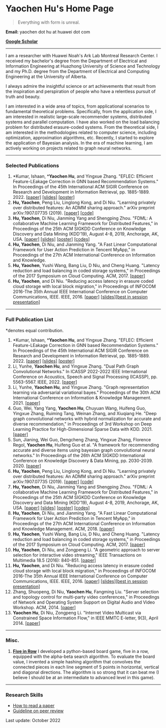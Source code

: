 # Yaochen Hu's Home Page

> Everything with form is unreal. 

**Email:** yaochen dot hu at huawei dot com

[**Google Scholar**](https://scholar.google.com/citations?user=ffhjIQ4AAAAJ&hl=en)

---
I am a researcher with Huawei Noah's Ark Lab Montreal Research Center. I received my bachelor's degree from the Department of Electrical and Information Engineering at Huazhong University of Science and Technology and my Ph.D. degree from the Department of Electrical and Computing Engineering at the University of Alberta.

I always admire the insightful science or art achievements that result from the inspiration and perspiration of people who have a relentless pursuit of truth and beauty. 

I am interested in a wide area of topics, from applicational scenarios to fundamental theoretical problems. Specifically, from the application side, I am interested in realistic large-scale recommender systems, distributed systems and parallel computation. I have also worked on the load balancing problem for distributed erasure-coded systems. From the theoretical side, I am interested in the methodologies related to computer science, including optimization, approximation algorithms, etc. Recently, I started to explore the application of Bayesian analysis. In the era of machine learning, I am actively working on projects related to graph neural networks. 

---
### Selected Publications
1. *Kumar, Ishaan, ***Yaochen Hu**, and Yingxue Zhang. "EFLEC: Efficient Feature-LEakage Correction in GNN based Recommendation Systems." In Proceedings of the 45th International ACM SIGIR Conference on Research and Development in Information Retrieval, pp. 1885-1889. 2022. [[paper]](./papers/paper_ikumar22EFLEC.pdf) [[slides]](./papers/slides_ikumar22EFLEC.pdf) [[poster]](./papers/poster_ikumar22EFLEC.pdf)
1. **Hu, Yaochen**, Peng Liu, Linglong Kong, and Di Niu. "Learning privately over distributed features: An ADMM sharing approach." arXiv preprint arXiv:1907.07735 (2019). [[paper]](./papers/paper_yhu2019DPADMM.pdf) [[code]](https://github.com/hyclex/fdml_dp_admm_sharing)
1. **Hu, Yaochen**, Di Niu, Jianming Yang and Shengping Zhou. "FDML: A collaborative Machine Learning Framework for Distributed Features," in Proceedings of the 25th ACM SIGKDD Conference on Knowledge Discovery and Data Mining (KDD'19), August 4-8, 2019, Anchorage, AK, USA. [[paper]](./papers/paper_yhu19FDML.pdf) [[slides]](./papers/slides_yhu19FDML.pdf) [[poster]](./papers/poster_yhu19FDML.pdf) [[codes]](https://www.dropbox.com/sh/o8hxeelz8qvqzmw/AAB7syrsp6oUizyVl5gTAFIpa?dl=0)
1. **Hu, Yaochen**, Di Niu, and Jianming Yang. "A Fast Linear Computational Framework for User Action Prediction in Tencent MyApp," in Proceedings of the 27th ACM International Conference on Information and Knowledge.
1. **Hu, Yaochen**, Yushi Wang, Bang Liu, D Niu, and Cheng Huang. "Latency reduction and load balancing in coded storage systems," in Proceedings of the 2017 Symposium on Cloud Computing. ACM, 2017. [[paper]](./papers/paper_yhu17latency.pdf)
1. **Hu, Yaochen**, and Di Niu. "Reducing access latency in erasure coded cloud storage with local block migration," in Proceedings of INFOCOM 2016-The 35th Annual IEEE International Conference on Computer Communications, IEEE. IEEE, 2016. [[paper]](./papers/paper_yhu16reducing.pdf) [[slides]](./papers/slides_yhu19reducing.pdf)[[best in session presentation]](./papers/cert_yhu16reducing.pdf)

---
### Full Publication List
<!--
Use the Chicago style
-->
*denotes equal contribution. 

1. *Kumar, Ishaan, ***Yaochen Hu**, and Yingxue Zhang. "EFLEC: Efficient Feature-LEakage Correction in GNN based Recommendation Systems." In Proceedings of the 45th International ACM SIGIR Conference on Research and Development in Information Retrieval, pp. 1885-1889. 2022. [[paper]](./papers/paper_ikumar22EFLEC.pdf) [[slides]](./papers/slides_ikumar22EFLEC.pdf) [[poster]](./papers/poster_ikumar22EFLEC.pdf)
1. Li, Yunhe, **Yaochen Hu**, and Yingxue Zhang. "Dual Path Graph Convolutional Networks." In ICASSP 2022-2022 IEEE International Conference on Acoustics, Speech and Signal Processing (ICASSP), pp. 5563-5567. IEEE, 2022. [[paper]](./papers/paper_yli22dualpath.pdf)
1. Li, Yunhe, **Yaochen Hu**, and Yingxue Zhang. "Graph representation learning via adversarial variational bayes." Proceedings of the 30th ACM International Conference on Information & Knowledge Management. 2021. [[paper]](./papers/paper_yli22graphAVB.pdf)
1. Guo, Wei, Yang Yang, **Yaochen Hu**, Chuyuan Wang, Huifeng Guo, Yingxue Zhang, Ruiming Tang, Weinan Zhang, and Xiuqiang He. "Deep graph convolutional networks with hybrid normalization for accurate and diverse recommendation," in Proceedings of 3rd Workshop on Deep Learning Practice for High-Dimensional Sparse Data with KDD. 2021. [[paper]](./papers/paper_gwei21DLP.pdf)
1. Sun, Jianing, Wei Guo, Dengcheng Zhang, Yingxue Zhang, Florence Regol, **Yaochen Hu**, Huifeng Guo et al. "A framework for recommending accurate and diverse items using bayesian graph convolutional neural networks." In Proceedings of the 26th ACM SIGKDD International Conference on Knowledge Discovery & Data Mining, pp. 2030-2039. 2020. [[paper]](./papers/paper_sun2019BGCN.pdf)
1. **Hu, Yaochen**, Peng Liu, Linglong Kong, and Di Niu. "Learning privately over distributed features: An ADMM sharing approach." arXiv preprint arXiv:1907.07735 (2019). [[paper]](./papers/paper_yhu2019DPADMM.pdf) [[code]](https://github.com/hyclex/fdml_dp_admm_sharing)
1. **Hu, Yaochen**, Di Niu, Jianming Yang and Shengping Zhou. "FDML: A collaborative Machine Learning Framework for Distributed Features," in Proceedings of the 25th ACM SIGKDD Conference on Knowledge Discovery and Data Mining (KDD'19), August 4-8, 2019, Anchorage, AK, USA. [[paper]](./papers/paper_yhu19FDML.pdf) [[slides]](./papers/slides_yhu19FDML.pdf) [[poster]](./papers/poster_yhu19FDML.pdf) [[codes]](https://www.dropbox.com/sh/o8hxeelz8qvqzmw/AAB7syrsp6oUizyVl5gTAFIpa?dl=0)
1. **Hu, Yaochen**, Di Niu, and Jianming Yang. "A Fast Linear Computational Framework for User Action Prediction in Tencent MyApp," in Proceedings of the 27th ACM International Conference on Information and Knowledge Management. ACM, 2018. [[paper]](./papers/paper_yhu18FFFM.pdf)
1. **Hu, Yaochen**, Yushi Wang, Bang Liu, D Niu, and Cheng Huang. "Latency reduction and load balancing in coded storage systems," in Proceedings of the 2017 Symposium on Cloud Computing. ACM, 2017. [[paper]](./papers/paper_yhu17latency.pdf)
1. **Hu, Yaochen**, Di Niu, and Zongpeng Li. "A geometric approach to server selection for interactive video streaming," IEEE Transactions on Multimedia 18.5 (2016): 840-851. [[paper]](./papers/paper_yhu16geometric.pdf)
1. **Hu, Yaochen**, and Di Niu. "Reducing access latency in erasure coded cloud storage with local block migration," in Proceedings of INFOCOM 2016-The 35th Annual IEEE International Conference on Computer Communications, IEEE. IEEE, 2016. [[paper]](./papers/paper_yhu16reducing.pdf) [[slides]](./papers/slides_yhu19reducing.pdf)[[best in session presentation]](./papers/cert_yhu16reducing.pdf)
1. Zhang, Shuopeng, Di Niu, **Yaochen Hu**, Fangming Liu. "Server selection and topology control for multi-party video conferences," in Proceedings of Network and Operating System Support on Digital Audio and Video Workshop. ACM, 2014. [[paper]](./papers/paper_zhang14server.pdf)
1. **Yaochen Hu**, Di Niu, Zongpeng Li. "Internet Video Multicast via Constrained Space Information Flow," in IEEE MMTC E-letter, 9(3), April 2014. [[paper]](./papers/paper_yhu14internet.pdf)

---
### Misc. 
1. [**Five in Row**](https://github.com/hyclex/five_in_row) I developed a python-based board game, five in a row, equipped with the alpha-beta search algorithm. To evaluate the board value, I invented a simple hashing algorithm that convolves the connected pieces in each line segment of 5 points in horizontal, vertical and diagonal directions. The algorithm is so strong that it can beat me (I believe I should be at an intermediate to advanced level in this game). 

---
### Research Skills
* [How to read a paper](http://ccr.sigcomm.org/online/files/p83-keshavA.pdf)
* [Guideline on peer review](https://logconference.org/reviews/)

Last update: October 2022
